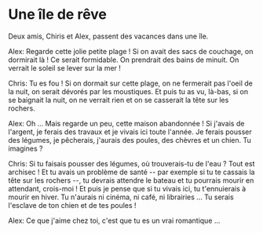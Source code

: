 # Une île de rêve

Deux amis, Chiris et Alex, passent des vacances dans une île.

Alex: Regarde cette jolie petite plage ! Si on avait des sacs de couchage, on dormirait là ! Ce serait formidable. On prendrait des bains de minuit. On verrait le soleil se lever sur la mer !

Chris: Tu es fou ! Si on dormait sur cette plage, on ne fermerait pas l'oeil de la nuit, on serait dévorés par les moustiques. Et puis tu as vu, là-bas, si on se baignait la nuit, on ne verrait rien et on se casserait la tête sur les rochers.

Alex: Oh ... Mais regarde un peu, cette maison abandonnée ! Si j'avais de l'argent, je ferais des travaux et je vivais ici toute l'année. Je ferais pousser des légumes, je pêcherais, j'aurais des poules, des chèvres et un chien. Tu imagines ?

Chris: Si tu faisais pousser des légumes, où trouverais-tu de l'eau ? Tout est archisec ! Et tu avais un problème de santé -- par exemple si tu te cassais la tête sur les rochers --, tu devrais attendre le bateau et tu pourrais mourir en attendant, crois-moi ! Et puis je pense que si tu vivais ici, tu t'ennuierais à mourir en hiver. Tu n'aurais ni cinéma, ni café, ni librairies ... Tu serais l'esclave de ton chien et de tes poules !

Alex: Ce que j'aime chez toi, c'est que tu es un vrai romantique ...
